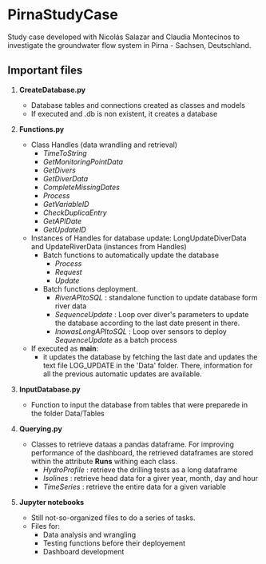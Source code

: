 # PirnaStudyCase
Study case developed with Nicolás Salazar and Claudia Montecinos to investigate the groundwater flow system in Pirna - Sachsen, Deutschland.

## Important files

1. **CreateDatabase.py**
	* Database tables and connections created as classes and models
	* If executed and .db is non existent, it creates a database
2.	**Functions.py**
	* Class Handles (data wrandling and retrieval)
		* *TimeToString*
		* *GetMonitoringPointData*
		* *GetDivers*
		* *GetDiverData*
		* *CompleteMissingDates*
		* *Process*
		* *GetVariableID*
		* *CheckDuplicaEntry*
		* *GetAPIDate*
		* *GetUpdateID*
	* Instances of Handles for database update: LongUpdateDiverData and UpdateRiverData (instances from Handles)
		* Batch functions to automatically update the database
			* *Process*
			* *Request*
			* *Update*
		* Batch functions deployment.
			* *RiverAPItoSQL* : standalone function to update database form river data
			* *SequenceUpdate* : Loop over diver's parameters to update the database according to the last date present in there.
			* *InowasLongAPItoSQL* : Loop over sensors to deploy *SequenceUpdate* as a batch process
	* If executed as **__main__**:
		* it updates the database by fetching the last date and updates the text file LOG_UPDATE in the 'Data' folder. There, information for all the previous automatic updates are available.
		

3.	**InputDatabase.py**
	* Function to input the database from tables that were preparede in the folder Data/Tables
	
4. **Querying.py**
	* Classes to retrieve dataas a pandas dataframe. For improving performance of the dashboard, the retrieved dataframes are stored within the attribute **Runs** withing each class.
		* *HydroProfile* : retrieve the drilling tests as a long dataframe
		* *Isolines* : retrieve head data for a giver year, month, day and hour
		* *TimeSeries* : retrieve the entire data for a given variable	

5. **Jupyter notebooks**
	* Still not-so-organized files to do a series of tasks.
	* Files for:
		* Data analysis and wrangling
		* Testing functions before their deployement
		* Dashboard development
		